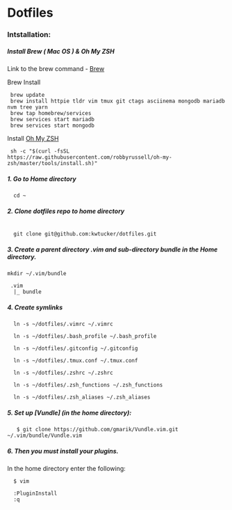 # Dotfiles

### Intstallation:

##### Install Brew ( Mac OS ) & Oh My ZSH
Link to the brew command - [Brew](https://brew.sh/)

Brew Install
```
 brew update
 brew install httpie tldr vim tmux git ctags asciinema mongodb mariadb nvm tree yarn
 brew tap homebrew/services
 brew services start mariadb
 brew services start mongodb
```

Install [Oh My ZSH](https://github.com/robbyrussell/oh-my-zsh)
```
 sh -c "$(curl -fsSL https://raw.githubusercontent.com/robbyrussell/oh-my-zsh/master/tools/install.sh)"
```

##### 1. Go to Home directory
```
  cd ~
```

##### 2. Clone dotfiles repo to home directory
```

  git clone git@github.com:kwtucker/dotfiles.git
```

##### 3. Create a parent directory .vim and sub-directory bundle in the Home directory.
```
mkdir ~/.vim/bundle
```

```
 .vim
  |_ bundle
```

##### 4. Create symlinks

```
  ln -s ~/dotfiles/.vimrc ~/.vimrc

  ln -s ~/dotfiles/.bash_profile ~/.bash_profile

  ln -s ~/dotfiles/.gitconfig ~/.gitconfig

  ln -s ~/dotfiles/.tmux.conf ~/.tmux.conf

  ln -s ~/dotfiles/.zshrc ~/.zshrc

  ln -s ~/dotfiles/.zsh_functions ~/.zsh_functions

  ln -s ~/dotfiles/.zsh_aliases ~/.zsh_aliases
```

##### 5. Set up [Vundle] (in the home directory):
```
   $ git clone https://github.com/gmarik/Vundle.vim.git ~/.vim/bundle/Vundle.vim
```
##### 6. Then you must install your plugins.
In the home directory enter the following:
```shell
  $ vim

  :PluginInstall
  :q
```
